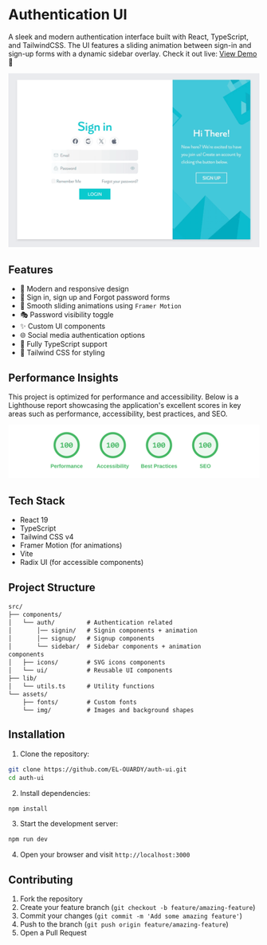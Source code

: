 # Authentication UI

A sleek and modern authentication interface built with React, TypeScript, and TailwindCSS. The UI features a sliding animation between sign-in and sign-up forms with a dynamic sidebar overlay.
Check it out live: [View Demo](https://auth-ui-zeta.vercel.app/) 🚀

![Auth UI Demo](demo.gif)

## Features

- 🎨 Modern and responsive design
- 🔐 Sign in, sign up and Forgot password forms
- 🔄 Smooth sliding animations using `Framer Motion`
- 🎭 Password visibility toggle
- ✨ Custom UI components
- 🌐 Social media authentication options
- 🎯 Fully TypeScript support
- 🎯 Tailwind CSS for styling

## Performance Insights

This project is optimized for performance and accessibility. Below is a Lighthouse report showcasing the application's excellent scores in key areas such as performance, accessibility, best practices, and SEO.

![Lighthouse Report](lighthouse.svg)

## Tech Stack

- React 19
- TypeScript
- Tailwind CSS v4
- Framer Motion (for animations)
- Vite
- Radix UI (for accessible components)

## Project Structure

```
src/
├── components/
│   └── auth/         # Authentication related
│       │── signin/   # Signin components + animation
│       │── signup/   # Signup components
│       └── sidebar/  # Sidebar components + animation
components
│   ├── icons/        # SVG icons components
│   └── ui/           # Reusable UI components
├── lib/
│   └── utils.ts      # Utility functions
└── assets/
    ├── fonts/        # Custom fonts
    └── img/          # Images and background shapes
```

## Installation

1. Clone the repository:

```bash
git clone https://github.com/EL-OUARDY/auth-ui.git
cd auth-ui
```

2. Install dependencies:

```bash
npm install
```

3. Start the development server:

```bash
npm run dev
```

4. Open your browser and visit `http://localhost:3000`

## Contributing

1. Fork the repository
2. Create your feature branch (`git checkout -b feature/amazing-feature`)
3. Commit your changes (`git commit -m 'Add some amazing feature'`)
4. Push to the branch (`git push origin feature/amazing-feature`)
5. Open a Pull Request
